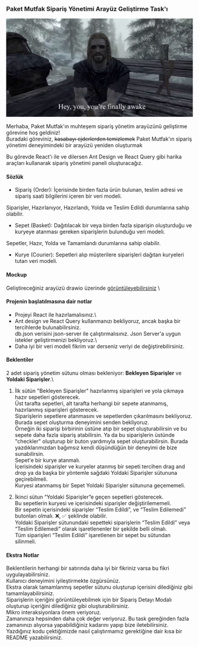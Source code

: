 ### Paket Mutfak Sipariş Yönetimi Arayüz Geliştirme Task'ı
![You're finally awake](yourefinallyawake.png)

Merhaba, Paket Mutfak'ın muhteşem sipariş yönetim arayüzünü geliştirme görevine hoş geldiniz! \
Buradaki göreviniz, ~~kasabayı ejderlerden temizlemek~~ Paket Mutfak'ın sipariş yönetimi deneyimindeki bir arayüzü yeniden oluşturmak
 
 Bu görevde React'ı ile ve dilersen Ant Design ve React Query gibi harika araçları kullanarak sipariş yönetimi paneli oluşturacağız.

#### Sözlük

- Sipariş (Order): İçerisinde birden fazla ürün bulunan, teslim adresi ve sipariş saati bilgilerini içeren bir veri modeli.

Siparişler, Hazırlanıyor, Hazırlandı, Yolda ve Teslim Edildi durumlarına sahip olabilir.
- Sepet (Basket): Dağıtılacak bir veya birden fazla siparişin oluşturduğu ve kuryeye atanması gereken siparişlerin bulunduğu veri modeli.

Sepetler, Hazır, Yolda ve Tamamlandı durumlarına sahip olabilir.

- Kurye (Courier): Sepetleri alıp müşterilere siparişleri dağıtan kuryeleri tutan veri modeli.

#### Mockup 

Geliştireceğiniz arayüzü drawio üzerinde [görüntüleyebilirsiniz](https://viewer.diagrams.net/?tags=%7B%7D&highlight=0000ff&edit=_blank&layers=1&nav=1&title=ui-drawio.xml#R7Z1td6I4FMc%2FjWdftYcAgr60jztnO7ud2j073Td7KERlisZBnOp8%2BiUKKiSxiTxd2rEv1ICIvxtu7s39k3aMy%2BnqNnTmk8%2FEw0FH17xVx7jq6Dqyeyh%2Boi3rbYuF7G3DOPS9ZKd9w9D%2FiZNGLWld%2Bh5eZHaMCAkif55tdMlsht0o0%2BaEIXnN7jYiQfZb584YMw1D1wnY1n98L5psW3u6vW%2F%2FHfvjSfrNyOpvt0yddOfklywmjkdeD5qM645xGRISbV9NV5c4oPBSLtvP3Qi27k4sxLNI5gM%2Fv98O7qe%2B%2F%2F3my3%2F3g%2BHDYPVldaZvj%2FLDCZbJD05ONlqnBEKynHmYHkTrGBevEz%2FCw7nj0q2vsc3jtkk0DeJ3KH7JnlRynj9wGOHVQVNykreYTHEUruNdkq1dLQGW9BjdSN6%2F7vl3raRtcsjeSludxOjj3cH3XOIXCRoVTNrbnMYxqLn87991Wec5PYJ2nIuZ42JzuBgcLjug5WNBDJahH%2F94f4Hp1%2FkRvfD9MQ7j52c%2FGPsBfVlu%2Fzpur7d73QE90%2Bb1qurosRdf6%2BglfRGZbF%2Bsm6bxbmjyruy6aZoimnHjn6RjDOJnxPCLf2CUheQE%2FngWv3ZjSDFw44Ji8OPxdZBsmPqeRz%2FOpZ21R%2FnA061Zz4pY%2FLzxxqgMflcCPjsAvRP43abpWxL0jXdKX%2B91G6bfY%2BhD89LJ1t1H1rn3h%2FGYzmG3c%2BWlwzNZr30EHnob3sgPgksSkHDzWWPUc7Hrxu2LKCQv%2BGDLc69rdivtqGYONy%2FkqHeMNFhHwdAWJAVqTNRTBTZ8SK%2FrzEVcWUc0bJEPbTgY29lMLTHQ6u1YrA9sHb1jiUHNNPvvhiY3MaiXZmrPNiYGCsBhJgamcL4FfmJQHH7TiYEpnK%2BBnxgUpt94YmCySfERLy0R21ZGzkTdLDqO1643UjXZubFi7HJ5gdfFPc%2Fk5QU9%2FdmwrFpoN0a3yw6JDN3FC47cSXLNHrqCxXxbtRr5Kwo%2FR3BGZtQN7EpHGsveuOhd3SCOE4kINVrgPOPgniz8yCdcn3OX2%2BGZRBGZbr90Ts9%2BuhrT0t752J3r5%2B4Euy%2FV2dLIXjkGa1rDPudlMpXZlh1xWdvmQE2J%2B7Kcn0%2BdkD6F2PvKyaRHWvzI9oWMlXkXILdvVGeMXL0J2aw1eNMb1Y0A0vk2i7tL%2F2g7mUWHF8%2FmwXNc1uZRwoSGcvKen1cy%2BpLzSpVVP002mz8yfEgkSCLriK0gspukdcyT0v6aKfNmPq0gSn79piOlAKzvSyobiH%2B%2BoW0eh03WmD7%2F8ffD03X8oUF6kPiktsfZbmcsWG2cSr86UXfoJmvQm82jEoOmW3v5dIK5qlCtAa0lETbUrSmwLY6vqVdTYEHVFFgiDw9JU2AJc9T20IOjKbCgagrUaQLQFFgt1hQoAIc5dWi1WFNQHH7TU4dWizUFhek3PnVolZ2%2FVEYOoKYg1TOXVeUWQmlflTs9MLzwoC9gDKnKbYMN9OXpwaly22ADf2WaAKrctjDwb0GoKg8cZqhqy%2BQJUEPVwvCbDlVtmUQBaqhalH7joaotUeOoosqtTg5elRtpEtphpVBVBEU5VG2%2BSG0r5UBNSgD2ZlSKXmvGKdHVPmLNX8V4ydZ8ubPxmj%2BqWi5Tnoy%2BFdcKkrktoRUiilN695uKllo1FAixeSK0MRJOQIFao5vb2xWyI0AyjuAjjpoK1oM6aqbyCpDqrPImneGps3rsPOoRJwVRndUTWQeQOqvHGzeLq7Mu36U6S8GgUNVZSANb94J3JyxCEs4fSKCkyc90NchTRnb%2BEQMlBetBDZQQkriTqW7hJ9I5dYealZ8ICVUyDdcw9yaDrP1ECOpd9yr84Kg%2FEYJ6H%2F4JPAHoPxES3onfAV9VV0EOs6yOOIsYtqauXgL%2BpgvrSLxaYgd8Zb04%2F8ZL6ygNs%2BqWgZ7ADqAOFHEWWGTwqSTEYiztU4Ii8XqJTYcKO7NB1oIi8ZKHLeIHRw2KxIsYto8nAD0o0oWpVQtCVwXkUENXYSbWgtC1OP7mQ1eZzA1q6FqYf%2FOha3rkumWhJ7ADKOMwJGbTlSJXIZUWCkORoZQWNVq7MUTz35BqN4ZEnvQhazcK1gNbuzEkFExNuxJAjrfsNfsqdC2mwA6gXIvE3SEf07XIWw%2Bua5G4Q6MxAV2Jk3XwFHSIs%2BD2ET8FUUK37z2ANXSIsxT3ryXOyjApWBUdZ7nwYvFSeX4IoIyOs7431HhpZ1jI8RJnxe5f8ZKi9cDGS9wFwTODyd7K6chBN5wtNj6azlia1ny1HU9yI8vw0%2F3g4dMw3uXq%2BnHwFD9%2F%2FutqcPfbJ9mRpuBknHKmfLYDnWZ%2FGiesQvyyCarQSBaDBntjPEzekjCakDGZOcH1vjU3rO73uSP0wtkg%2B4ajaJ0Mts4yIpJAF2QZuvjICaeTYZETjvHxSyjpfvTnHLVQiAMn8n%2FgzIlUQNpugnQMOFx%2FpZ8%2F76Zvn5LDbd5crTLv1h3R3L2shXalTcgm8j3jcbmYfbu565t9v780Rw%2F%2Fcv7X7gV%2BCfAaz%2BLWpJzCK8PWFrUa%2FADgBGfUz8ehrC%2FSeeLiMhwRl%2F3p2pXSJNdn%2BQXVdZ6op%2BZ%2FbFzXvWNlTEwcNaxa2lszZaV%2Fy3eS1qIgG36QJys6291MUH73PP0mLCUi6sljlhQn1uKKq6tToIGVqp90u1XNynShuqE98ADdNiGUmbeOJoSbJmSWY4MqPCu6HFvjujOZZZvZEemdwG9cdSajuYQqOitKv3HNGUfyx6CGEHpZsiNehf%2FtGOqIp7ch%2BOKo81pHD070xVHztZUmgOiLo%2BVrTfSlABxm9MXR2rUm%2BioOv%2Bnoi6Pda030VZh%2B49GX0jLQ6vOynoN7I%2B4KpJbbw8%2BjCucYu1mVqsmbOjM5qCubnGWzjFRX1B4BUTmmQbmyTVerUT%2FE%2FQmc0PD6%2FvqxgUF3Y5vky1DOVlVOyeeyHU6AiXg1%2FcosIlHKEK3G6zmLyY6nvG3yahcnDMnrQt8%2B08NuasrntGbkUWgmPfyM7EU9rGmUK5r5K8PmhKb8AaJblSFYt%2FVEAs958Tvvq5hsMZrG6mrJ8duQUCHQbtst7XKfiYfpHv8D) \
 


#### Projenin başlatılmasına dair notlar
- Projeyi React ile hazırlamalısınız.\
- Ant design ve React Query kullanmanızı bekliyoruz, ancak başka bir tercihlerde bulunabilirsiniz.\
db.json verisini json-server ile çalıştırmalısınız. Json Server'a uygun istekler geliştirmenizi bekliyoruz.\
- Daha iyi bir veri modeli fikrim var derseniz veriyi de değiştirebilirsiniz.


#### Beklentiler
2 adet sipariş yönetim sütunu olması bekleniyor: **Bekleyen Siparişler** ve **Yoldaki Siparişler**.\
1. İlk sütün "Bekleyen Siparişler" hazırlanmış siparişleri ve yola çıkmaya hazır sepetleri gösterecek.\
    Üst tarafta sepetleri, alt tarafta herhangi bir sepete atanmamış, hazırlanmış siparişleri gösterecek.\
    Siparişlerin sepetlere atanmasını ve sepetlerden çıkarılmasını bekliyoruz.\
    Burada sepet oluşturma deneyimini senden bekliyoruz.\
    Örneğin iki siparişi birbirinin üstüne atıp bir sepet oluşturabilirsin ve bu sepete daha fazla sipariş atabilirsin. Ya da bu siparişlerin üstünde "checkler" oluşturup bir buton yardımıyla sepet oluşturabilirsin. Burada yazdıklarımızdan bağımsız kendi düşündüğün bir deneyimi de bize sunabilirsin.\
    Sepet'e bir kurye atanmalı.\
    İçerisindeki siparişler ve kuryeler atanmış bir sepeti tercihen drag and drop ya da başka bir yöntemle sağdaki Yoldaki Siparişler sütununa geçirebilmeli.\
    Kuryesi atanmamış bir Sepet Yoldaki Siparişler sütununa geçememeli.

2. İkinci sütun “Yoldaki Siparişler”e geçen sepetleri gösterecek.\
    Bu sepetlerin kuryesi ve içerisindeki siparişler değiştirilememeli.\
    Bir sepetin içerisindeki siparişler “Teslim Edildi”, ve “Teslim Edilemedi” butonları olmalı. ❌, ✅ şeklinde olabilir.\
    Yoldaki Siparişler sütunundaki sepetteki siparişlerin “Teslim Edildi” veya “Teslim Edilemedi” olarak işaretlenenler bir şekilde belli olmalı.\
    Tüm siparişleri “Teslim Edildi” işaretlenen bir sepet bu sütundan silinmeli.

#### Ekstra Notlar
Beklentilerin herhangi bir satırında daha iyi bir fikriniz varsa bu fikri uygulayabilirsiniz.\
Kullanıcı deneyimini iyileştirmekte özgürsünüz.\
Ekstra olarak tamamlanmış sepetler sütunu oluşturup içerisini dilediğiniz gibi tamamlayabilirsiniz.\
Siparişlerin içeriğini görüntüleyebilmek için bir Sipariş Detayı Modalı oluşturup içeriğini dilediğiniz gibi oluşturabilirsiniz.\
Mikro interaksiyonlara önem veriyoruz.\
Zamanınıza hepsinden daha çok değer veriyoruz. Bu task gereğinden fazla zamanınızı alıyorsa yapabildiğiniz kadarını yapıp bize iletebilirsiniz.\
Yazdığınız kodu çektiğimizde nasıl çalıştırmamız gerektiğine dair kısa bir README yazabilirsiniz.